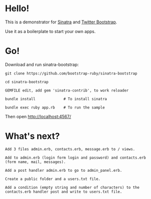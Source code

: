 Hello!
====

This is a demonstrator for [Sinatra](http://www.sinatrarb.com/) and [Twitter Bootstrap](http://getbootstrap.com/).

Use it as a boilerplate to start your own apps.

Go!
===

Download and run sinatra-bootstrap:

    git clone https://github.com/bootstrap-ruby/sinatra-bootstrap

    cd sinatra-bootstrap
    
    GEMFILE edit, add gem 'sinatra-contrib', to work reloader

    bundle install             # To install sinatra

    bundle exec ruby app.rb    # To run the sample

Then open [http://localhost:4567/](http://localhost:4567/)

What's next?
============

    Add 3 files admin.erb, contacts.erb, message.erb to / views.
    
    Add to admin.erb (login form login and password) and contacts.erb (form name, mail, messages).

    Add a post handler admin.erb to go to admin_panel.erb.

    Create a public folder and a users.txt file.

    Add a condition (empty string and number of characters) to the contacts.erb handler post and write to users.txt file.
    

 

    
 
    
 
      